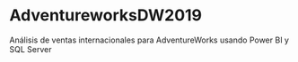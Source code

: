 # AdventureworksDW2019
Análisis de ventas internacionales para AdventureWorks usando Power BI y SQL Server

